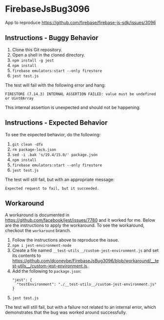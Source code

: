 # FirebaseJsBug3096
App to reproduce https://github.com/firebase/firebase-js-sdk/issues/3096

## Instructions - Buggy Behavior

1. Clone this Git repository.
1. Open a shell in the cloned directory.
1. `npm install -g jest`
1. `npm install`
1. `firebase emulators:start --only firestore`
1. `jest test.js`

The test will fail with the following error and hang:

```
FIRESTORE (7.14.3) INTERNAL ASSERTION FAILED: value must be undefined or Uint8Array
```

This internal assertion is unexpected and should not be happening.

## Instructions - Expected Behavior

To see the expected behavior, do the following:

1. `git clean -dfx`
1. `rm package-lock.json`
1. `sed -i .bak 's/19.4/15.0/' package.json`
1. `npm install`
1. `firebase emulators:start --only firestore`
1. `jest test.js`

The test will still fail, but with an appropriate message:

```
Expected request to fail, but it succeeded.
```

## Workaround

A workaround is documented in https://github.com/facebook/jest/issues/7780 and
it worked for me. Below are the instructions to apply the workaround. To see
the workaround, checkout the `workaround` branch.

1. Follow the instructions above to reproduce the issue.
1. `npm i jest-environment-node`
1. Create a file named `__test-utils__/custom-jest-environment.js` and set its
   contents to
   https://github.com/dconeybe/FirebaseJsBug3096/blob/workaround/__test-utils__/custom-jest-environment.js.
1. Add the following to `package.json`:
   ```
   "jest": {
     "testEnvironment": "./__test-utils__/custom-jest-environment.js"
   }
   ```
1. `jest test.js`

The test will still fail, but with a failure not related to an internal error,
which demonstrates that the bug was worked around successfully.
